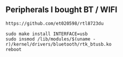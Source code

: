 ## Peripherals I bought BT / WIFI 
```
https://github.com/et020598/rtl8723du

sudo make install INTERFACE=usb
sudo insmod /lib/modules/$(uname -r)/kernel/drivers/bluetooth/rtk_btusb.ko
reboot
```
